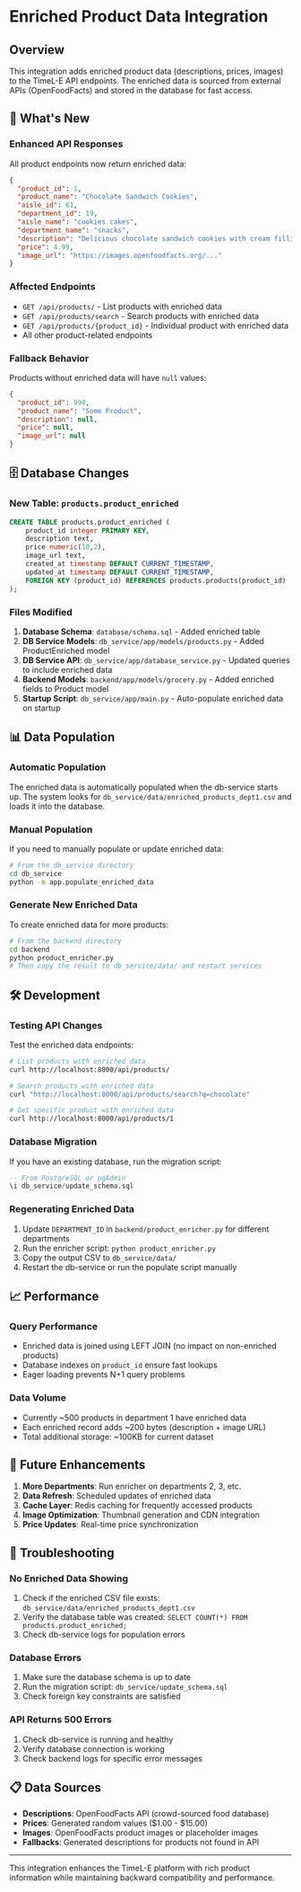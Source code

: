 # Enriched Product Data Integration

## Overview
This integration adds enriched product data (descriptions, prices, images) to the TimeL-E API endpoints. The enriched data is sourced from external APIs (OpenFoodFacts) and stored in the database for fast access.

## 🚀 What's New

### **Enhanced API Responses**
All product endpoints now return enriched data:

```json
{
  "product_id": 1,
  "product_name": "Chocolate Sandwich Cookies",
  "aisle_id": 61,
  "department_id": 19,
  "aisle_name": "cookies cakes",
  "department_name": "snacks",
  "description": "Delicious chocolate sandwich cookies with cream filling",
  "price": 4.99,
  "image_url": "https://images.openfoodfacts.org/..."
}
```

### **Affected Endpoints**
- `GET /api/products/` - List products with enriched data
- `GET /api/products/search` - Search products with enriched data  
- `GET /api/products/{product_id}` - Individual product with enriched data
- All other product-related endpoints

### **Fallback Behavior**
Products without enriched data will have `null` values:
```json
{
  "product_id": 999,
  "product_name": "Some Product",
  "description": null,
  "price": null,
  "image_url": null
}
```

## 🗄️ Database Changes

### **New Table: `products.product_enriched`**
```sql
CREATE TABLE products.product_enriched (
    product_id integer PRIMARY KEY,
    description text,
    price numeric(10,2),
    image_url text,
    created_at timestamp DEFAULT CURRENT_TIMESTAMP,
    updated_at timestamp DEFAULT CURRENT_TIMESTAMP,
    FOREIGN KEY (product_id) REFERENCES products.products(product_id)
);
```

### **Files Modified**
1. **Database Schema**: `database/schema.sql` - Added enriched table
2. **DB Service Models**: `db_service/app/models/products.py` - Added ProductEnriched model
3. **DB Service API**: `db_service/app/database_service.py` - Updated queries to include enriched data
4. **Backend Models**: `backend/app/models/grocery.py` - Added enriched fields to Product model
5. **Startup Script**: `db_service/app/main.py` - Auto-populate enriched data on startup

## 📊 Data Population

### **Automatic Population**
The enriched data is automatically populated when the db-service starts up. The system looks for `db_service/data/enriched_products_dept1.csv` and loads it into the database.

### **Manual Population**
If you need to manually populate or update enriched data:

```bash
# From the db_service directory
cd db_service
python -m app.populate_enriched_data
```

### **Generate New Enriched Data**
To create enriched data for more products:

```bash
# From the backend directory
cd backend
python product_enricher.py
# Then copy the result to db_service/data/ and restart services
```

## 🛠️ Development

### **Testing API Changes**
Test the enriched data endpoints:

```bash
# List products with enriched data
curl http://localhost:8000/api/products/

# Search products with enriched data
curl "http://localhost:8000/api/products/search?q=chocolate"

# Get specific product with enriched data
curl http://localhost:8000/api/products/1
```

### **Database Migration**
If you have an existing database, run the migration script:

```sql
-- From PostgreSQL or pgAdmin
\i db_service/update_schema.sql
```

### **Regenerating Enriched Data**
1. Update `DEPARTMENT_ID` in `backend/product_enricher.py` for different departments
2. Run the enricher script: `python product_enricher.py`
3. Copy the output CSV to `db_service/data/`
4. Restart the db-service or run the populate script manually

## 📈 Performance

### **Query Performance**
- Enriched data is joined using LEFT JOIN (no impact on non-enriched products)
- Database indexes on `product_id` ensure fast lookups
- Eager loading prevents N+1 query problems

### **Data Volume**
- Currently ~500 products in department 1 have enriched data
- Each enriched record adds ~200 bytes (description + image URL)
- Total additional storage: ~100KB for current dataset

## 🔄 Future Enhancements

1. **More Departments**: Run enricher on departments 2, 3, etc.
2. **Data Refresh**: Scheduled updates of enriched data
3. **Cache Layer**: Redis caching for frequently accessed products
4. **Image Optimization**: Thumbnail generation and CDN integration
5. **Price Updates**: Real-time price synchronization

## 🐛 Troubleshooting

### **No Enriched Data Showing**
1. Check if the enriched CSV file exists: `db_service/data/enriched_products_dept1.csv`
2. Verify the database table was created: `SELECT COUNT(*) FROM products.product_enriched;`
3. Check db-service logs for population errors

### **Database Errors**
1. Make sure the database schema is up to date
2. Run the migration script: `db_service/update_schema.sql`
3. Check foreign key constraints are satisfied

### **API Returns 500 Errors**
1. Check db-service is running and healthy
2. Verify database connection is working
3. Check backend logs for specific error messages

## 📋 Data Sources

- **Descriptions**: OpenFoodFacts API (crowd-sourced food database)
- **Prices**: Generated random values ($1.00 - $15.00)
- **Images**: OpenFoodFacts product images or placeholder images
- **Fallbacks**: Generated descriptions for products not found in API

---

This integration enhances the TimeL-E platform with rich product information while maintaining backward compatibility and performance.
